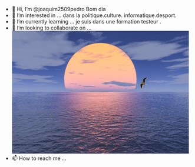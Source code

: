 - 👋 Hi, I’m @joaquim2509pedro Bom dia 
- 👀 I’m interested in ... dans la politique.culture. informatique.desport.
- 🌱 I’m currently learning ... je suis dans une formation testeur .
- 💞️ I’m looking to collaborate on ...![ soleil ](https://github.com/joaquim2509pedro/joaquim2509pedro/blob/main/horizonte.jpg)
- 📫 How to reach me ...

<!---
joaquim2509pedro/joaquim2509pedro is a ✨ special ✨ repository because its `README.md` (this file) appears on your GitHub profile.
You can click the Preview link to take a look at your changes.
--->

